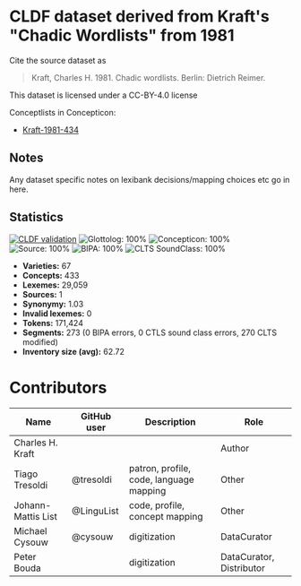 # CLDF dataset derived from Kraft's "Chadic Wordlists" from 1981

Cite the source dataset as

> Kraft, Charles H. 1981. Chadic wordlists. Berlin: Dietrich Reimer.

This dataset is licensed under a CC-BY-4.0 license


Conceptlists in Concepticon:
- [Kraft-1981-434](https://concepticon.clld.org/contributions/Kraft-1981-434)
## Notes

Any dataset specific notes on lexibank decisions/mapping choices etc go in here.


## Statistics


[![CLDF validation](https://github.com/lexibank/kraftchadic/workflows/CLDF-validation/badge.svg)](https://github.com/lexibank/kraftchadic/actions?query=workflow%3ACLDF-validation)
![Glottolog: 100%](https://img.shields.io/badge/Glottolog-100%25-brightgreen.svg "Glottolog: 100%")
![Concepticon: 100%](https://img.shields.io/badge/Concepticon-100%25-brightgreen.svg "Concepticon: 100%")
![Source: 100%](https://img.shields.io/badge/Source-100%25-brightgreen.svg "Source: 100%")
![BIPA: 100%](https://img.shields.io/badge/BIPA-100%25-brightgreen.svg "BIPA: 100%")
![CLTS SoundClass: 100%](https://img.shields.io/badge/CLTS%20SoundClass-100%25-brightgreen.svg "CLTS SoundClass: 100%")

- **Varieties:** 67
- **Concepts:** 433
- **Lexemes:** 29,059
- **Sources:** 1
- **Synonymy:** 1.03
- **Invalid lexemes:** 0
- **Tokens:** 171,424
- **Segments:** 273 (0 BIPA errors, 0 CTLS sound class errors, 270 CLTS modified)
- **Inventory size (avg):** 62.72

# Contributors

Name | GitHub user | Description |Role
--- | --- | --- | ---
Charles H. Kraft | | | Author
Tiago Tresoldi | @tresoldi | patron, profile, code, language mapping | Other
Johann-Mattis List | @LinguList | code, profile, concept mapping | Other
Michael Cysouw | @cysouw | digitization | DataCurator
Peter Bouda | | digitization | DataCurator, Distributor


